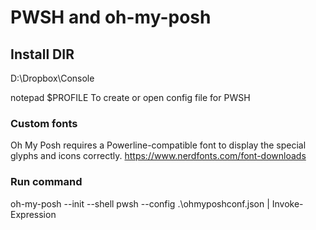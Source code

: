 
# PWSH and oh-my-posh

## Install DIR
D:\Dropbox\Console

notepad $PROFILE
To create or open config file for PWSH

### Custom fonts
Oh My Posh requires a Powerline-compatible font to display the special glyphs and icons correctly.
https://www.nerdfonts.com/font-downloads

### Run command
oh-my-posh --init --shell pwsh --config .\ohmyposhconf.json | Invoke-Expression